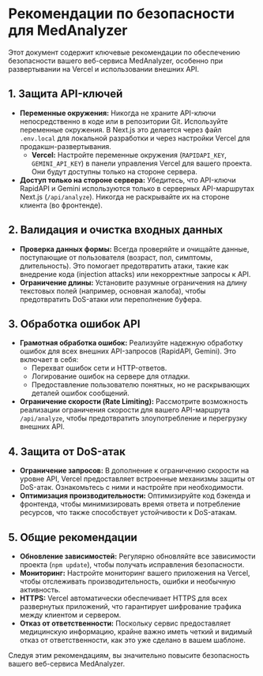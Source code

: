 # Рекомендации по безопасности для MedAnalyzer

Этот документ содержит ключевые рекомендации по обеспечению безопасности вашего веб-сервиса MedAnalyzer, особенно при развертывании на Vercel и использовании внешних API.

## 1. Защита API-ключей

*   **Переменные окружения:** Никогда не храните API-ключи непосредственно в коде или в репозитории Git. Используйте переменные окружения. В Next.js это делается через файл `.env.local` для локальной разработки и через настройки Vercel для продакшн-развертывания.
    *   **Vercel:** Настройте переменные окружения (`RAPIDAPI_KEY`, `GEMINI_API_KEY`) в панели управления Vercel для вашего проекта. Они будут доступны только на стороне сервера.
*   **Доступ только на стороне сервера:** Убедитесь, что API-ключи RapidAPI и Gemini используются только в серверных API-маршрутах Next.js (`/api/analyze`). Никогда не раскрывайте их на стороне клиента (во фронтенде).

## 2. Валидация и очистка входных данных

*   **Проверка данных формы:** Всегда проверяйте и очищайте данные, поступающие от пользователя (возраст, пол, симптомы, длительность). Это помогает предотвратить атаки, такие как внедрение кода (injection attacks) или некорректные запросы к API.
*   **Ограничение длины:** Установите разумные ограничения на длину текстовых полей (например, основная жалоба), чтобы предотвратить DoS-атаки или переполнение буфера.

## 3. Обработка ошибок API

*   **Грамотная обработка ошибок:** Реализуйте надежную обработку ошибок для всех внешних API-запросов (RapidAPI, Gemini). Это включает в себя:
    *   Перехват ошибок сети и HTTP-ответов.
    *   Логирование ошибок на сервере для отладки.
    *   Предоставление пользователю понятных, но не раскрывающих деталей ошибок сообщений.
*   **Ограничение скорости (Rate Limiting):** Рассмотрите возможность реализации ограничения скорости для вашего API-маршрута `/api/analyze`, чтобы предотвратить злоупотребление и перегрузку внешних API.

## 4. Защита от DoS-атак

*   **Ограничение запросов:** В дополнение к ограничению скорости на уровне API, Vercel предоставляет встроенные механизмы защиты от DoS-атак. Ознакомьтесь с ними и настройте при необходимости.
*   **Оптимизация производительности:** Оптимизируйте код бэкенда и фронтенда, чтобы минимизировать время ответа и потребление ресурсов, что также способствует устойчивости к DoS-атакам.

## 5. Общие рекомендации

*   **Обновление зависимостей:** Регулярно обновляйте все зависимости проекта (`npm update`), чтобы получать исправления безопасности.
*   **Мониторинг:** Настройте мониторинг вашего приложения на Vercel, чтобы отслеживать производительность, ошибки и необычную активность.
*   **HTTPS:** Vercel автоматически обеспечивает HTTPS для всех развернутых приложений, что гарантирует шифрование трафика между клиентом и сервером.
*   **Отказ от ответственности:** Поскольку сервис предоставляет медицинскую информацию, крайне важно иметь четкий и видимый отказ от ответственности, как это уже сделано в вашем шаблоне.

Следуя этим рекомендациям, вы значительно повысите безопасность вашего веб-сервиса MedAnalyzer.
